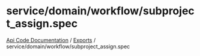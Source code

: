 # service/domain/workflow/subproject\_assign.spec
[Api Code Documentation](../README.md) / [Exports](../modules.md) / service/domain/workflow/subproject\_assign.spec
